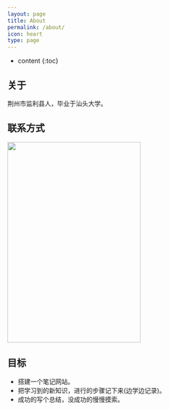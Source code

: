 ```yaml
---
layout: page
title: About
permalink: /about/
icon: heart
type: page
---
```


* content
{:toc}

## 关于

荆州市监利县人，毕业于汕头大学。

## 联系方式

<img src="https://raw.githubusercontent.com/GKbytes/gkbytes.github.io/master/photos/webwxgetmsgimg.jpeg"  height="450" width="300">

## 目标
* 搭建一个笔记网站。
* 把学习到的新知识，进行的步骤记下来(边学边记录)。
* 成功的写个总结，没成功的慢慢摸索。
